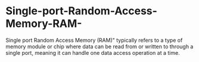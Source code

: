# Single-port-Random-Access-Memory-RAM-
Single port Random Access Memory (RAM)" typically refers to a type of memory module or chip where data can be read from or written to through a single port, meaning it can handle one data access operation at a time.
